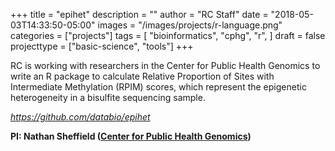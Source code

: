 +++
title = "epihet"
description = ""
author = "RC Staff"
date = "2018-05-03T14:33:50-05:00"
images = "/images/projects/r-language.png"
categories = ["projects"]
tags = [
  "bioinformatics",
  "cphg",
  "r",
]
draft = false
projecttype = ["basic-science", "tools"]
+++

RC is working with researchers in the Center for Public Health Genomics to write an R package to calculate Relative Proportion of Sites with Intermediate Methylation (RPIM) scores, which represent the epigenetic heterogeneity in a bisulfite sequencing sample.

*<https://github.com/databio/epihet>*

**PI: Nathan Sheffield ([Center for Public Health Genomics](https://med.virginia.edu/cphg/))**
